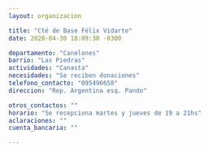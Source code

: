```yaml
---
layout: organizacion

title: "Cté de Base Félix Vidarte"
date: 2020-04-30 18:09:30 -0300

departamento: "Canelones"
barrio: "Las Piedras"
actividades: "Canasta"
necesidades: "Se reciben donaciones"
telefono_contacto: "095496658"
direccion: "Rep. Argentina esq. Pando"

otros_contactos: ""
horario: "Se recepciona martes y jueves de 19 a 21hs"
aclaraciones: ""
cuenta_bancaria: ""

---
```

